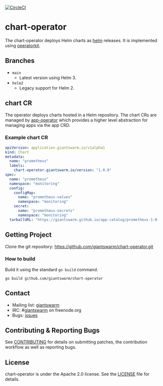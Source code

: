 [![CircleCI](https://dl.circleci.com/status-badge/img/gh/giantswarm/chart-operator/tree/main.svg?style=svg)](https://dl.circleci.com/status-badge/redirect/gh/giantswarm/chart-operator/tree/main)

# chart-operator

The chart-operator deploys Helm charts as [helm] releases. It is implemented
using [operatorkit].

## Branches

- `main`
    - Latest version using Helm 3.
- `helm2`
    - Legacy support for Helm 2.

## chart CR

The operator deploys charts hosted in a Helm repository. The chart CRs are
managed by [app-operator] which provides a higher level abstraction for
managing apps via the app CRD.

### Example chart CR

```yaml
apiVersion: application.giantswarm.io/v1alpha1
kind: Chart
metadata:
  name: "prometheus"
  labels:
    chart-operator.giantswarm.io/version: "1.0.0"
spec:
  name: "prometheus"
  namespace: "monitoring"
  config:
    configMap:
      name: "prometheus-values"
      namespace: "monitoring"
    secret:
      name: "prometheus-secrets"
      namespace: "monitoring"
  tarballURL: "https://giantswarm.github.io/app-catalog/prometheus-1-0-0.tgz"
```

## Getting Project

Clone the git repository: https://github.com/giantswarm/chart-operator.git

### How to build

Build it using the standard `go build` command.

```
go build github.com/giantswarm/chart-operator
```

## Contact

- Mailing list: [giantswarm](https://groups.google.com/forum/!forum/giantswarm)
- IRC: #[giantswarm](irc://irc.freenode.org:6667/#giantswarm) on freenode.org
- Bugs: [issues](https://github.com/giantswarm/chart-operator/issues)

## Contributing & Reporting Bugs

See [CONTRIBUTING](CONTRIBUTING.md) for details on submitting patches, the
contribution workflow as well as reporting bugs.

## License

chart-operator is under the Apache 2.0 license. See the [LICENSE](LICENSE) file for
details.



[app-operator]: https://github.com/giantswarm/app-operator
[helm]: https://github.com/helm/helm
[operatorkit]: https://github.com/giantswarm/operatorkit
